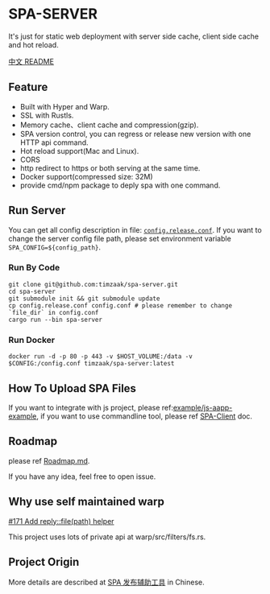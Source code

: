 # SPA-SERVER
It's just for static web deployment with server side cache, client side cache and hot reload.   

[中文 README](./README_CN.md)

## Feature
- Built with Hyper and Warp.
- SSL with Rustls.
- Memory cache、client cache and compression(gzip).
- SPA version control, you can regress or release new version with one HTTP api command.
- Hot reload support(Mac and Linux).
- CORS
- http redirect to https or both serving at the same time.
- Docker support(compressed size: 32M)
- provide cmd/npm package to deply spa with one command.

## Run Server
You can get all config description in file: [`config.release.conf`](./config.release.conf). If you want to change the server config file path, 
please set environment variable `SPA_CONFIG=${config_path}`.
### Run By Code
```shell
git clone git@github.com:timzaak/spa-server.git
cd spa-server
git submodule init && git submodule update
cp config.release.conf config.conf # please remember to change `file_dir` in config.conf
cargo run --bin spa-server 
```
### Run Docker
```shell
docker run -d -p 80 -p 443 -v $HOST_VOLUME:/data -v $CONFIG:/config.conf timzaak/spa-server:latest
```

## How To Upload SPA Files
If you want to integrate with js project, please ref:[example/js-aapp-example](example/js-app-example/README.md), if you want to use commandline tool, please ref [SPA-Client](doc/SPA-Client.md) doc.

## Roadmap
please ref [Roadmap.md](./doc/Roadmap.md).

If you have any idea, feel free to open issue.

## Why use self maintained warp
[#171 Add reply::file(path) helper](https://github.com/seanmonstar/warp/issues/171)

This project uses lots of private api at warp/src/filters/fs.rs.

## Project Origin
More details are described at [SPA 发布辅助工具](https://github.com/timzaak/blog/issues/80) in Chinese.